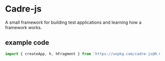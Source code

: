 # Cadre-js

A small framework for building test applications and learning how a framework works.

## example code

```js
import { createApp, h, hFragment } from 'https://unpkg.com/cadre-js@0.0.8';
```